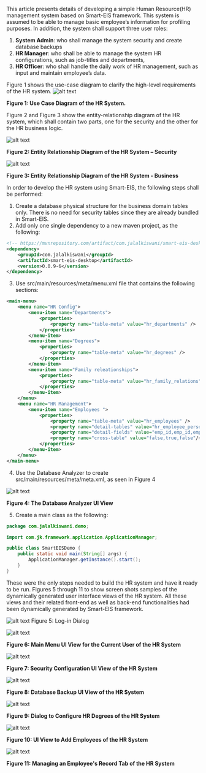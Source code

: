 This article presents details of developing a simple Human Resource(HR) management system based on Smart-EIS framework. This system is assumed to be able to manage basic employee’s information for profiling purposes. In addition, the system shall support three user roles: 
1. **System Admin**: who shall manage the system security and create database backups
2. **HR Manager**: who shall be able to manage the system HR configurations, such as job-titles and departments, 
3. **HR Officer**: who shall handle the daily work of HR management, such as input and maintain employee’s data.

Figure 1 shows the use-case diagram to clarify the high-level requirements of the HR system.
![alt text](https://github.com/kiswanij/Smart-EIS-HR-example/blob/master/images/1.png "Use Case Diagram of the HR System")

**Figure 1: Use Case Diagram of the HR System.**


Figure 2 and Figure 3 show the entity-relationship diagram of the HR system, which shall contain two parts, one for the security and the other for the HR business logic.

![alt text](https://github.com/kiswanij/Smart-EIS-HR-example/blob/master/images/2.png "Entity Relationship Diagram of the HR System – Security")

**Figure 2: Entity Relationship Diagram of the HR System – Security**

![alt text](https://github.com/kiswanij/Smart-EIS-HR-example/blob/master/images/3.png "Entity Relationship Diagram of the HR System - Business")

**Figure 3: Entity Relationship Diagram of the HR System - Business**

In order to develop the HR system using Smart-EIS, the following steps shall be performed: 
1. Create a database physical structure for the business domain tables only. There is no need for security tables since they are already bundled in Smart-EIS.
2. Add only one single dependency to a new maven project, as the following:
```xml
<!-- https://mvnrepository.com/artifact/com.jalalkiswani/smart-eis-desktop -->
<dependency>
    <groupId>com.jalalkiswani</groupId>
    <artifactId>smart-eis-desktop</artifactId>
    <version>0.0.9-6</version>
</dependency>
```
3. Use src/main/resources/meta/menu.xml file that contains the following sections:
```xml
<main-menu>
	<menu name="HR Config">
		<menu-item name="Departments">
			<properties>
				<property name="table-meta" value="hr_departments" />
			</properties>
		</menu-item>
		<menu-item name="Degrees">
			<properties>
				<property name="table-meta" value="hr_degrees" />
			</properties>
		</menu-item>
		<menu-item name="Family releationships">
			<properties>
				<property name="table-meta" value="hr_family_relations" />
			</properties>
		</menu-item>
	</menu>
	<menu name="HR Management">
		<menu-item name="Employees ">
			<properties>
				<property name="table-meta" value="hr_employees" />
				<property name="detail-tables" value="hr_employee_personal_info,hr_employee_degrees,hr_employee_family" />
				<property name="detail-fields" value="emp_id,emp_id,emp_id" />
				<property name="cross-table" value="false,true,false"/>
			</properties>
		</menu-item>
	</menu>
</main-menu>
```
4. Use the Database Analyzer to create src/main/resources/meta/meta.xml, as seen in Figure 4

![alt text](https://github.com/kiswanij/Smart-EIS-HR-example/blob/master/images/4.png "Use Case Diagram of the HR System")

**Figure 4: The Database Analyzer UI View**

5. Create a main class as the following:
```java
package com.jalalkiswani.demo;

import com.jk.framework.application.ApplicationManager;

public class SmartEISDemo {
	public static void main(String[] args) {
		ApplicationManager.getInstance().start();
	}
}
```
These were the only steps needed to build the HR system and have it ready to be run. Figures 5 through 11 to show screen shots samples of the dynamically generated user interface views of the HR system. All these views and their related front-end as well as back-end functionalities had been dynamically generated by Smart-EIS framework. 

![alt text](https://github.com/kiswanij/Smart-EIS-HR-example/blob/master/images/5.png "Use Case Diagram of the HR System")
Figure 5: Log-in Dialog 

![alt text](https://github.com/kiswanij/Smart-EIS-HR-example/blob/master/images/6.png "Use Case Diagram of the HR System")

**Figure 6: Main Menu UI View for the Current User of the HR System**

![alt text](https://github.com/kiswanij/Smart-EIS-HR-example/blob/master/images/7.png "Use Case Diagram of the HR System")

**Figure 7: Security Configuration UI View of the HR System**

![alt text](https://github.com/kiswanij/Smart-EIS-HR-example/blob/master/images/8.png "Use Case Diagram of the HR System")

**Figure 8: Database Backup UI View of the HR System**

![alt text](https://github.com/kiswanij/Smart-EIS-HR-example/blob/master/images/9.png "Use Case Diagram of the HR System")

**Figure 9: Dialog to Configure HR Degrees of the HR System**

![alt text](https://github.com/kiswanij/Smart-EIS-HR-example/blob/master/images/10.png "Use Case Diagram of the HR System")

**Figure 10: UI View to Add Employees of the HR System**

![alt text](https://github.com/kiswanij/Smart-EIS-HR-example/blob/master/images/11.png "Use Case Diagram of the HR System")

**Figure 11: Managing an Employee's Record Tab of the HR System**
